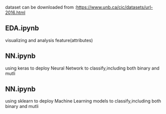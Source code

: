 dataset can be downloaded from :https://www.unb.ca/cic/datasets/url-2016.html
## EDA.ipynb
visualizing and analysis feature(attributes)
## NN.ipynb
using keras to deploy Neural Network to classify,including both binary and mutli
## NN.ipynb
using sklearn to deploy Machine Learning models to classify,including both binary and mutli
